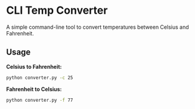 # CLI Temp Converter

A simple command-line tool to convert temperatures between Celsius and Fahrenheit.

## Usage

**Celsius to Fahrenheit:**
```bash
python converter.py -c 25
```

**Fahrenheit to Celsius:**
```bash
python converter.py -f 77
``` 